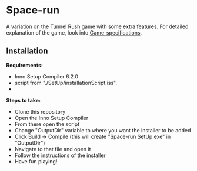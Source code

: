 # Space-run
A variation on the Tunnel Rush game with some extra features. For detailed explanation of the game, look into [Game_specifications](https://github.com/AdilovicUna/Space-run/blob/master/Documentation/Game_specifications.pdf).

## Installation

**Requirements:**
  - Inno Setup Compiler 6.2.0
  - script from  "./SetUp/installationScript.iss".
  - 
**Steps to take:**
  - Clone this repository
  - Open the Inno Setup Compiler
  - From there open the script
  - Change "OutputDir" variable to where you want the installer to be added
  - Click Build -> Compile (this will create "Space-run SetUp.exe" in "OutputDir")
  - Navigate to that file and open it
  - Follow the instructions of the installer
  - Have fun playing!
